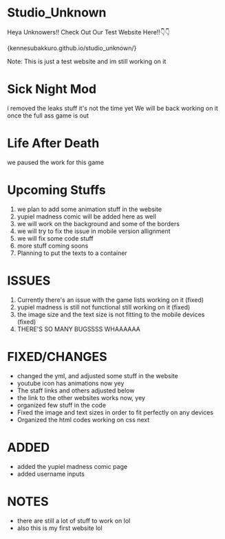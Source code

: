 # Studio_Unknown
Heya Unknowers!!
Check Out Our Test Website Here!!👇👇

{kennesubakkuro.github.io/studio_unknown/}

Note: This is just a test website and im still working on it

# Sick Night Mod
i removed the leaks stuff it's not the time yet
We will be back working on it once the full ass game is out

# Life After Death
we paused the work for this game

# Upcoming Stuffs

1. we plan to add some animation stuff in the website
2. yupiel madness comic will be added here as well
3. we will work on the background and some of the borders
4. we will try to fix the issue in mobile version allignment
5. we will fix some code stuff
6. more stuff coming soons
7. Planning to put the texts to a container

# ISSUES

1. Currently there's an issue with the game lists working on it (fixed)
2. yupiel madness is still not functional still working on it (fixed)
3. the image size and the text size is not fitting to the mobile devices (fixed)
4. THERE'S SO MANY BUGSSSS WHAAAAAA

# FIXED/CHANGES
- changed the yml, and adjusted some stuff in the website
- youtube icon has animations now yey
- The staff links and others adjusted below
- the link to the other websites works now, yey
- organized few stuff in the code
- Fixed the image and text sizes in order to fit perfectly on any devices 
- Organized the html codes working on css next

# ADDED
- added the yupiel madness comic page
- added username inputs

# NOTES

- there are still a lot of stuff to work on lol
- also this is my first website lol
